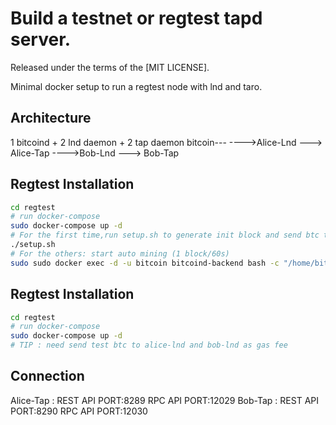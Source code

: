 # Build a testnet or regtest tapd server.
Released under the terms of the [MIT LICENSE].

Minimal docker setup to run a regtest node with lnd and taro.

## Architecture
1 bitcoind + 2 lnd daemon + 2 tap daemon
    bitcoin---
        ---->Alice-Lnd ---> Alice-Tap
        ---->Bob-Lnd ---> Bob-Tap
## Regtest Installation
``` bash
cd regtest
# run docker-compose
sudo docker-compose up -d
# For the first time,run setup.sh to generate init block and send btc to alice and bobto alice-lnd and bob-lnd
./setup.sh
# For the others: start auto mining (1 block/60s)
sudo sudo docker exec -d -u bitcoin bitcoind-backend bash -c "/home/bitcoin/mining.sh"
```

## Regtest Installation
``` bash
cd regtest
# run docker-compose
sudo docker-compose up -d
# TIP : need send test btc to alice-lnd and bob-lnd as gas fee
```

## Connection
Alice-Tap : 
    REST API PORT:8289
    RPC API PORT:12029
Bob-Tap : 
    REST API PORT:8290
    RPC API PORT:12030